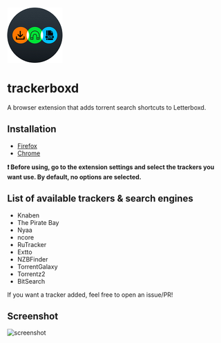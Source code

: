 ![icon](icon.png)
# trackerboxd
A browser extension that adds torrent search shortcuts to Letterboxd.

## Installation

- [Firefox](https://addons.mozilla.org/en-GB/firefox/addon/trackerboxd/)
- [Chrome](https://chrome.google.com/webstore/detail/trackerboxd/jclinmfmhfdebkgfjojegbcnnhdfpfed)

**❗️ Before using, go to the extension settings and select the trackers you want use. By default, no options are selected.**

## List of available trackers & search engines

- Knaben
- The Pirate Bay
- Nyaa
- ncore
- RuTracker 
- Extto
- NZBFinder
- TorrentGalaxy
- Torrentz2
- BitSearch

If you want a tracker added, feel free to open an issue/PR!

## Screenshot

![screenshot](https://i.imgur.com/BtQpttF.png)
